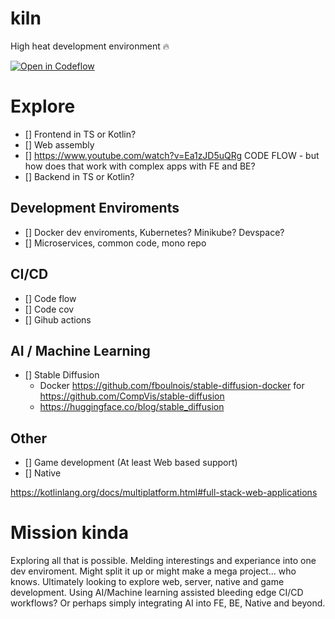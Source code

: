 # kiln
High heat development environment 🔥

[![Open in Codeflow](https://developer.stackblitz.com/img/open_in_codeflow.svg)](https:///pr.new/pixeloven/kiln)

# Explore
- [] Frontend in TS or Kotlin?
- [] Web assembly
- [] https://www.youtube.com/watch?v=Ea1zJD5uQRg CODE FLOW - but how does that work with complex apps with FE and BE?
- [] Backend in TS or Kotlin?


## Development Enviroments
- [] Docker dev enviroments, Kubernetes? Minikube? Devspace?
- [] Microservices, common code, mono repo


## CI/CD
- [] Code flow
- [] Code cov
- [] Gihub actions

## AI / Machine Learning
- [] Stable Diffusion
    - Docker https://github.com/fboulnois/stable-diffusion-docker for https://github.com/CompVis/stable-diffusion
    - https://huggingface.co/blog/stable_diffusion

## Other
- [] Game development (At least Web based support)
- [] Native


https://kotlinlang.org/docs/multiplatform.html#full-stack-web-applications



# Mission kinda
Exploring all that is possible. Melding interestings and experiance into one dev enviroment. Might split it up or might make a mega project... who knows. Ultimately looking to explore web, server, native and game development. Using AI/Machine learning assisted bleeding edge CI/CD workflows? Or perhaps simply integrating AI into FE, BE, Native and beyond.